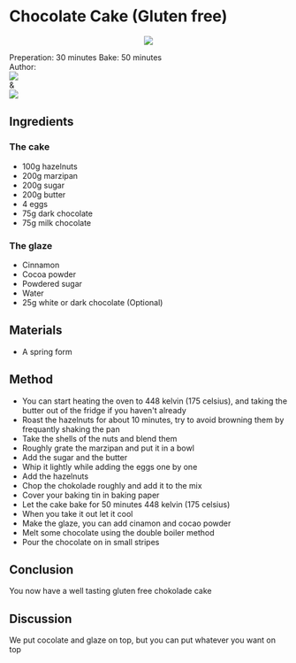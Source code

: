 # Chocolate Cake (Gluten free)
<p align="center">
<img src="kage.jpg" />
</p>

Preperation: 30 minutes Bake: 50 minutes  
Author:  
<a href="https://discord.com"><img src="https://img.shields.io/badge/Discord-Drillenissen%234268-25?style=for-the-badge&logo=discord" /> </a>  
&  
<a href="https://discord.com"><img src="https://img.shields.io/badge/Discord-Eden%237480-25?style=for-the-badge&logo=discord" /> </a>

## Ingredients
### The cake
* 100g hazelnuts
* 200g marzipan
* 200g sugar
* 200g butter
* 4 eggs
* 75g dark chocolate
* 75g milk chocolate

### The glaze
* Cinnamon
* Cocoa powder
* Powdered sugar
* Water
* 25g white or dark chocolate (Optional)

## Materials
* A spring form

## Method
* You can start heating the oven to 448 kelvin (175 celsius), and taking the butter out of the fridge if you haven't already
* Roast the hazelnuts for about 10 minutes, try to avoid browning them by frequantly shaking the pan
* Take the shells of the nuts and blend them
* Roughly grate the marzipan and put it in a bowl
* Add the sugar and the butter
* Whip it lightly while adding the eggs one by one
* Add the hazelnuts
* Chop the chokolade roughly and add it to the mix
* Cover your baking tin in baking paper
* Let the cake bake for 50 minutes 448 kelvin (175 celsius)
* When you take it out let it cool
* Make the glaze, you can add cinamon and cocao powder
* Melt some chocolate using the double boiler method
* Pour the chocolate on in small stripes

## Conclusion
You now have a well tasting gluten free chokolade cake

## Discussion
We put cocolate and glaze on top, but you can put whatever you want on top
